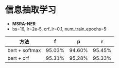 # 信息抽取学习

- **MSRA-NER**
- bs=16, lr=2e-5, crf_lr=0.1, num_train_epochs=5

| 方法                          | f          | p          | r          |
| -----------------------------| ---------- | ---------- | ---------- |
| bert + softmax               | 95.03%     | 94.60%     | 95.45%     |
| bert + crf                   | 95.31%     | 95.28%     | 95.33%     |
